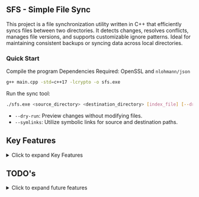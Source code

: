 ## SFS - Simple File Sync

This project is a file synchronization utility written in C++ that efficiently syncs files between two directories. It detects changes, resolves conflicts, manages file versions, and supports customizable ignore patterns. Ideal for maintaining consistent backups or syncing data across local directories.

### Quick Start

Compile the program
Dependencies Required: OpenSSL and `nlohmann/json`

```bash
g++ main.cpp -std=c++17 -lcrypto -o sfs.exe
```

Run the sync tool:

```bash
./sfs.exe <source_directory> <destination_directory> [index_file] [--dry-run] [--symlinks]
```

- `--dry-run`: Preview changes without modifying files.
- `--symlinks`: Utilize symbolic links for source and destination paths.

## Key Features

<details>
<summary>Click to expand Key Features</summary>

### Directory Scanning
- Recursively scans directories and captures file metadata (modification times and SHA256 hashes) to efficiently manage synchronization.

### Ignore Patterns
- Supports flexible exclusion of files or directories using customizable ignore patterns (`ignore_patterns.txt`).

### File Integrity (SHA256)
- Implements SHA256 hashing to detect and verify file changes accurately.

### Conflict Detection and Resolution
- Automatically detects conflicts during synchronization.
- Handles file renames and resolves conflicts intelligently by preserving conflicting files with clear `.CONFLICT` markers.

### Versioning and Archiving
- Preserves old or deleted files by moving them to a designated `Versions` folder with timestamped backups, allowing easy rollback.

### JSON-based Indexing
- Maintains a lightweight JSON index to track file synchronization states, significantly speeding up subsequent synchronization operations.

### Dry-run Mode
- Provides a safe, simulated synchronization mode (`--dry-run`) to preview changes without altering files.

### Symbolic Links Support
- Offers the ability to create and manage symbolic links, simplifying synchronization across arbitrary locations.

</details>

## TODO's
<details>
<summary>Click to expand future features</summary>

### Enhanced Conflict Resolution
- Implement a more sophisticated merging strategy, particularly for textual files, by integrating a three-way merging algorithms.

### Performance Optimization
- Parallelize file hashing and scanning operations using multithreading.
- Implement caching mechanisms to avoid unnecessary rehashing of large files that haven't changed.

### Logging and Audit Trail
- Integrate structured logging (to file or central logging systems) instead of just standard output.
- Implement verbosity levels (info, debug, error) and log rotation.

### Security and Encryption
- Add file-level encryption to protect sensitive files during synchronization.
- Support secure network-based synchronization through SSL/TLS.

### Real-time Sync Capabilities
- Implement directory watchers for near real-time synchronization without manual triggering.

### Backup and Restore Functionality
- Introduce snapshot management and restore features that can roll back directories to previous versions, complementing your existing versioning strategy.

### Remote Synchronization Support
- Extend it to handle remote file synchronization over protocols such as FTP, SFTP, SMB or cloud storage APIs.

### Enhanced Pattern Matching and Filtering
- Support more advanced wildcard/glob or regex-based file filtering.
- Allow users to dynamically add, edit, or remove ignore patterns via command-line arguments or configuration files.

### User Interface and Reporting
- Develop a GUI for easier monitoring and management.
- Provide summary reports of synchronization tasks, including performance metrics and statistics.
</details>